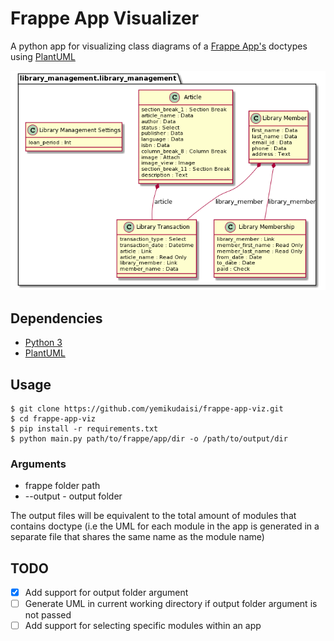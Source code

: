 # Frappe App Visualizer

A python app for visualizing class diagrams of a [Frappe App's](https://frappeframework.com/) doctypes using [PlantUML](https://plantuml.com/)

![Screenshot](docs/library_management.png)

## Dependencies

- [Python 3](https://www.python.org/download/releases/3.0/)
- [PlantUML](https://pypi.org/project/plantuml/)

## Usage

```
$ git clone https://github.com/yemikudaisi/frappe-app-viz.git
$ cd frappe-app-viz
$ pip install -r requirements.txt
$ python main.py path/to/frappe/app/dir -o /path/to/output/dir
```

### Arguments
- frappe folder path
- --output - output folder

The output files will be equivalent to the total amount of modules that contains doctype (i.e the UML for each module in the app is generated in a separate file that shares the same name as the module name)

## TODO
- [x] Add support for output folder argument
- [ ] Generate UML in current working directory if output folder argument is not passed
- [ ] Add support for selecting specific modules within an app
